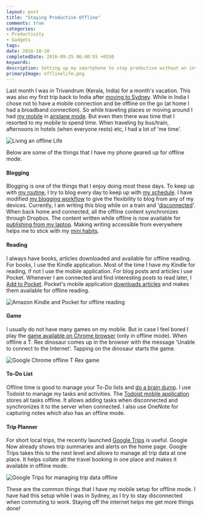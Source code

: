 ```yaml
---
layout: post
title: "Staying Productive Offline"
comments: true
categories:
- Productivity
- Gadgets 
tags: 
date: 2016-10-10
completedDate: 2016-09-25 06:40:55 +0530
keywords: 
description: Setting up my smartphone to stay productive without an internet connection.
primaryImage: offlinelife.png
---
```


Last month I was in Trivandrum (Kerala, India) for a month's vacation. This was also my first trip back to India after [moving to Sydney](http://www.rahulpnath.com/blog/finding-a-job-abroad/). While in India I chose not to have a mobile connection and be offline on the go (at home I had a broadband connection). So while traveling places or moving around I had [my mobile](http://www.rahulpnath.com/blog/review-two-months-and-counting-android-and-nexus-5/) in [airplane mode](https://en.wikipedia.org/wiki/Airplane_mode). But even then there was time that I resorted to my mobile to spend time. When traveling by bus/train, afternoons in hotels (when everyone rests) etc, I had a lot of 'me time'.

<img  alt="Living an offline Life" src="{{ site.images_root}}/offlinelife.png"/>

Below are some of the things that I have my phone geared up for offline mode.

#### **Blogging** 

Blogging is one of the things that I enjoy doing most these days. To keep up with [my routine](http://www.rahulpnath.com/blog/morning_routine/), I try to blog every day to keep up with [my schedule](/blog/blogging-schedule/). I have modified [my blogging workflow](/blog/optimizing-octopress-workflow-for-new-posts/) to give the flexibility to blog from any of my devices. Currently, I am writing this blog while on a train and '[disconnected](https://en.wikipedia.org/wiki/Online_and_offline)'. When back home and connected, all the offline content synchronizes through Dropbox. The content written while offline is now available for [publishing from my laptop](/blog/continuos-delivery-of-octopress-blog-using-travisci-and-docker/). Making writing accessible from everywhere helps me to stick with my [mini habits](http://www.rahulpnath.com/blog/morning_routine/). 

#### **Reading**

I always have books, articles downloaded and available for offline reading. For books, I use the Kindle application. Most of the time I have my Kindle for reading, if not I use the mobile application. For blog posts and articles I use Pocket. Whenever I am connected and find interesting posts to read later, I [Add to Pocket](https://getpocket.com/add/?ep=1). Pocket's mobile application [downloads articles](https://help.getpocket.com/article/960-using-pocket-offline-on-android) and makes them available for offline reading. 

<img alt="Amazon Kindle and Pocket for offline reading" src="{{ site.images_root}}/offlinelife_reading.png"/>

#### **Game**

I usually do not have many games on my mobile. But in case I feel bored I play the [game available on Chrome browser](http://mashable.com/2014/09/25/chrome-t-rex-game/) (only in offline mode). When offline a T. Rex dinosaur comes up in the browser with the message 'Unable to connect to the Internet'. Tapping on the dinosaur starts the game.

<img  alt="Google Chrome offline T Rex game" src="{{ site.images_root}}/offlinelife_chrome_game.gif"/>

#### **To-Do List**

Offline time is good to manage your To-Do lists and [do a brain dump](http://www.rahulpnath.com/blog/morning_routine/). I use Todoist to manage my tasks and activities. The [Todoist mobile application](https://support.todoist.com/hc/en-us/articles/205383721-Apps) stores all tasks offline. It allows adding tasks when disconnected and synchronizes it to the server when connected. I also use OneNote for capturing notes which also has an offline mode.

#### **Trip Planner**

For short local trips, the recently launched [Google Trips](https://get.google.com/trips/) is useful. Google Now already shows trip summaries and alerts on the home page. Google Trips takes this to the next level and allows to manage all trip data at one place. It helps collate all the travel booking in one place and makes it available in offline mode. 

<img  alt="Google Trips for managing trip data offline" src="{{ site.images_root}}/offlinelife_trips.png"/>

These are the common things that I have my mobile setup for offline mode. I have had this setup while I was in Sydney, as I try to stay disconnected when commuting to work. Staying off the internet helps me get more things done!